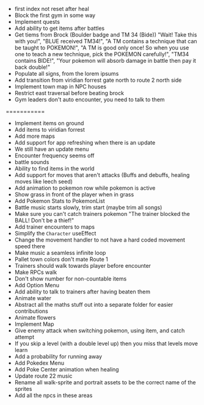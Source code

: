 - first index not reset after heal
- Block the first gym in some way
- Implement quests
- Add ability to get items after battles
- Get tiems from Brock (Boulder badge and TM 34 (Bide)) "Wait! Take this with you!", "BLUE received TM34!", "A TM contains a technique that can be taught to POKEMON!", "A TM is good only once! So when you use one to teach a new technique, pick the POKEMON carefully!", "TM34 contains BIDE!", "Your pokemon will absorb damage in battle then pay it back double!"
- Populate all signs, from the lorem ipsums
- Add transition from viridian forrest gate north to route 2 north side
- Implement town map in NPC houses
- Restrict east traversal before beating brock
- Gym leaders don't auto encounter, you need to talk to them

===========

- Implement items on ground
- Add items to viridian forrest
- Add more maps
- Add support for app refreshing when there is an update
- We still have an update menu
- Encounter frequency seems off
- battle sounds
- Ability to find items in the world
- Add support for moves that aren't attacks (Buffs and debuffs, healing moves like leech seed)
- Add animation to pokemon row while pokemon is active
- Show grass in front of the player when in grass
- Add Pokemon Stats to PokemonList
- Battle music starts slowly, trim start (maybe trim all songs)
- Make sure you can't catch trainers pokemon "The trainer blocked the BALL! Don't be a thief!"
- Add trainer encounters to maps
- Simplify the `Character` useEffect
- Change the movement handler to not have a hard coded movement speed there
- Make music a seamless infinite loop
- Pallet town colors don't mate Route 1
- Trainers should walk towards player before encounter
- Make RPCs walk
- Don't show number for non-countable items
- Add Option Menu
- Add ability to talk to trainers after having beaten them
- Animate water
- Abstract all the maths stuff out into a separate folder for easier contributions
- Animate flowers
- Implement Map
- Give enemy attack when switching pokemon, using item, and catch attempt
- If you skip a level (with a double level up) then you miss that levels move learn
- Add a probability for running away
- Add Pokedex Menu
- Add Poke Center animation when healing
- Update route 22 music
- Rename all walk-sprite and portrait assets to be the correct name of the sprites
- Add all the npcs in these areas
